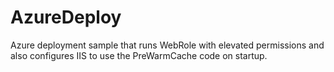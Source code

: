 AzureDeploy
===========

Azure deployment sample that runs WebRole with elevated permissions and also configures IIS to use the PreWarmCache code on startup.
